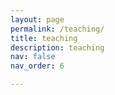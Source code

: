 ```yaml
---
layout: page
permalink: /teaching/
title: teaching
description: teaching
nav: false
nav_order: 6

---
```


